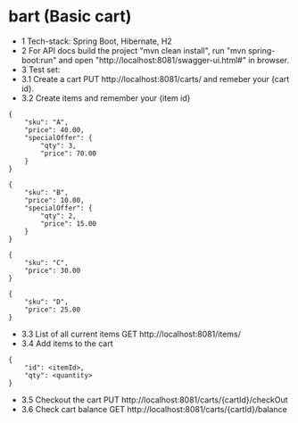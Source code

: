 # bart (Basic cart)

*  1 Tech-stack: Spring Boot, Hibernate, H2
*  2 For API docs build the project "mvn clean install", run "mvn spring-boot:run" and open "http://localhost:8081/swagger-ui.html#" in browser.
*  3 Test set:
* 3.1 Create a cart PUT http://localhost:8081/carts/ and remeber your {cart id}.
* 3.2 Create items and remember your {item id}
```PUT http://localhost:8081/items/ 
{
	"sku": "A",
	"price": 40.00,
	"specialOffer": {
		"qty": 3,
		"price": 70.00 
	}
}
```

```PUT http://localhost:8081/items/ 
{
	"sku": "B",
	"price": 10.00,
	"specialOffer": {
		"qty": 2,
		"price": 15.00 
	}
}
```

```PUT http://localhost:8081/items/ 
{
	"sku": "C",
	"price": 30.00
}
```

```PUT http://localhost:8081/items/ 
{
	"sku": "D",
	"price": 25.00
}
```
* 3.3 List of all current items GET http://localhost:8081/items/
* 3.4 Add items to the cart 

```PUT http://localhost:8081/carts/{cartId}/items 
{
	"id": <itemId>,
	"qty": <quantity>
}
```

* 3.5 Checkout the cart PUT http://localhost:8081/carts/{cartId}/checkOut
* 3.6 Check cart balance GET http://localhost:8081/carts/{cartId}/balance
